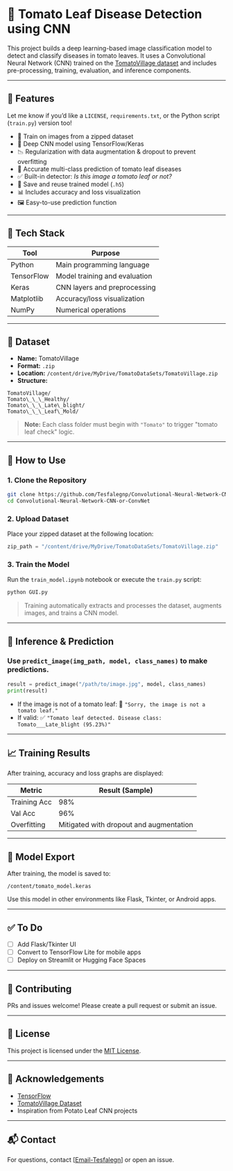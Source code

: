 
# 🍅 Tomato Leaf Disease Detection using CNN

This project builds a deep learning-based image classification model to detect and classify diseases in tomato leaves. It uses a Convolutional Neural Network (CNN) trained on the [TomatoVillage dataset](#dataset) and includes pre-processing, training, evaluation, and inference components.

---

## 📌 Features


Let me know if you’d like a `LICENSE`, `requirements.txt`, or the Python script (`train.py`) version too!

- 📂 Train on images from a zipped dataset
- 🧠 Deep CNN model using TensorFlow/Keras
- 📉 Regularization with data augmentation & dropout to prevent overfitting
- 🎯 Accurate multi-class prediction of tomato leaf diseases
- ✅ Built-in detector: *Is this image a tomato leaf or not?*
- 💾 Save and reuse trained model (`.h5`)
- 📊 Includes accuracy and loss visualization
- 🖼️ Easy-to-use prediction function

---

## 🔧 Tech Stack

| Tool        | Purpose                            |
|-------------|------------------------------------|
| Python      | Main programming language          |
| TensorFlow  | Model training and evaluation      |
| Keras       | CNN layers and preprocessing       |
| Matplotlib  | Accuracy/loss visualization        |
| NumPy       | Numerical operations               |

---

## 📁 Dataset

- **Name:** TomatoVillage
- **Format:** `.zip`
- **Location:** `/content/drive/MyDrive/TomatoDataSets/TomatoVillage.zip`
- **Structure:**
```
TomatoVillage/
Tomato\_\_\_Healthy/
Tomato\_\_\_Late\_blight/
Tomato\_\_\_Leaf\_Mold/

```


> **Note:** Each class folder must begin with `"Tomato"` to trigger "tomato leaf check" logic.

---

## 🚀 How to Use

### 1. Clone the Repository

```bash
git clone https://github.com/Tesfalegnp/Convolutional-Neural-Network-CNN-or-ConvNet.git
cd Convolutional-Neural-Network-CNN-or-ConvNet
````

### 2. Upload Dataset

Place your zipped dataset at the following location:

```python
zip_path = "/content/drive/MyDrive/TomatoDataSets/TomatoVillage.zip"
```

### 3. Train the Model

Run the `train_model.ipynb` notebook or execute the `train.py` script:

```bash
python GUI.py
```

> Training automatically extracts and processes the dataset, augments images, and trains a CNN model.

---

## 🧪 Inference & Prediction

### Use `predict_image(img_path, model, class_names)` to make predictions.

```python
result = predict_image("/path/to/image.jpg", model, class_names)
print(result)
```

* If the image is not of a tomato leaf:
  🛑 `"Sorry, the image is not a tomato leaf."`
* If valid:
  ✅ `"Tomato leaf detected. Disease class: Tomato___Late_blight (95.23%)"`

---

## 📈 Training Results

After training, accuracy and loss graphs are displayed:

| Metric       | Result (Sample)                         |
| ------------ | --------------------------------------- |
| Training Acc | 98%                                     |
| Val Acc      | 96%                                     |
| Overfitting  | Mitigated with dropout and augmentation |

---

## 💾 Model Export

After training, the model is saved to:

```
/content/tomato_model.keras
```

Use this model in other environments like Flask, Tkinter, or Android apps.

---

## ✅ To Do

* [ ] Add Flask/Tkinter UI
* [ ] Convert to TensorFlow Lite for mobile apps
* [ ] Deploy on Streamlit or Hugging Face Spaces

---

## 🤝 Contributing

PRs and issues welcome! Please create a pull request or submit an issue.

---

## 📄 License

This project is licensed under the [MIT License](LICENSE).

---

## 🙌 Acknowledgements

* [TensorFlow](https://www.tensorflow.org/)
* [TomatoVillage Dataset](https://data.mendeley.com/)
* Inspiration from Potato Leaf CNN projects

---

## 📬 Contact

For questions, contact \[[Email-Tesfalegn](mailto:peterhope935@gmail.com)] or open an issue.

```
